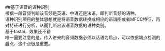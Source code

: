 
##基于语音的语种识别  
    根据一段音频判断该音频是英语、中语还是法语，即判断音频的语种。  
    语种识别项目的整体思想就是将语音数据转换成相应的语谱图或者MFCC特征，再对特征进行分析，从而判断出该语音数据的语种类别。  
基于fastai，效果还不错  
唯一需要注意的是，传入进来的音频数据必须以话语为启点，可以依据端点检测的启点，这个点很是重要。
